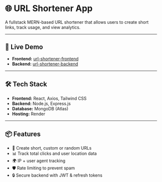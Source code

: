 # 🌐 URL Shortener App

A fullstack MERN-based URL shortener that allows users to create short links, track usage, and view analytics.

---

## 🚀 Live Demo

- **Frontend:** [url-shortener-frontend](https://url-shortener-1-pjgx.onrender.com)
- **Backend:** [url-shortener-backend](https://url-shortener-tdrd.onrender.com)

---

## 🛠️ Tech Stack

- **Frontend:** React, Axios, Tailwind CSS
- **Backend:** Node.js, Express.js
- **Database:** MongoDB (Atlas)
- **Hosting:** Render

---

## 📦 Features

- 🔗 Create short, custom or random URLs
- 📊 Track total clicks and user location data
- 🌍 IP + user agent tracking
- 🛡️ Rate limiting to prevent spam
- 🔒 Secure backend with JWT & refresh tokens





